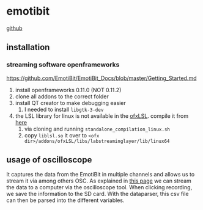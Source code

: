 # emotibit

[github]()



## installation
### streaming software openframeworks
https://github.com/EmotiBit/EmotiBit_Docs/blob/master/Getting_Started.md

1. install openframeworks 0.11.0 (NOT 0.11.2)
2. clone all addons to the correct folder
3. install QT creator to make debugging easier
	1. I needed to install `libgtk-3-dev` 
4. the LSL library for linux is not available in the [ofxLSL](https://github.com/EmotiBit/ofxLSL). compile it from [here](https://github.com/sccn/liblsl)
	1. via cloning and running `standalone_compilation_linux.sh`
	2. copy `liblsl.so` it over to `<ofx dir>/addons/ofxLSL/libs/labstreaminglayer/lib/linux64`


## usage of oscilloscope

It captures the data from the EmotiBit in multiple channels and allows us to stream it via among others OSC.
As explained in [this page](https://github.com/EmotiBit/EmotiBit_Docs/blob/master/Working_with_emotibit_data.md#EmotiBit-DataParser)  we can stream the data to a computer via the oscilloscope tool. When clicking recording, we save the information to the SD card.
With the dataparser, this csv file can then be parsed into the different variables.
